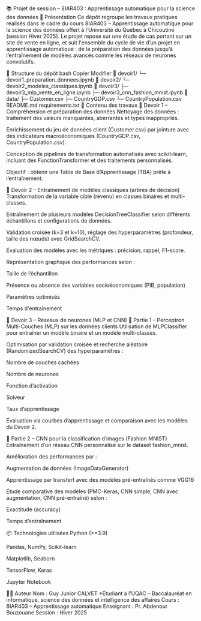 📚 Projet de session – 8IAR403 : Apprentissage automatique pour la science des données
🧾 Présentation
Ce dépôt regroupe les travaux pratiques réalisés dans le cadre du cours 8IAR403 – Apprentissage automatique pour la science des données offert à l’Université du Québec à Chicoutimi (session Hiver 2025). Le projet repose sur une étude de cas portant sur un site de vente en ligne, et suit l'ensemble du cycle de vie d’un projet en apprentissage automatique : de la préparation des données jusqu’à l’entraînement de modèles avancés comme les réseaux de neurones convolutifs.

🧱 Structure du dépôt
bash
Copier
Modifier
📁 devoir1/
    └─ devoir1_preparation_donnees.ipynb
📁 devoir2/
    └─ devoir2_modeles_classiques.ipynb
📁 devoir3/
    ├─ devoir3_mlp_vente_en_ligne.ipynb
    ├─ devoir3_cnn_fashion_mnist.ipynb
📁 data/
    ├─ Customer.csv
    ├─ CountryGDP.csv
    └─ CountryPopulation.csv
README.md
requirements.txt
🧠 Contenu des travaux
📌 Devoir 1 – Compréhension et préparation des données
Nettoyage des données : traitement des valeurs manquantes, aberrantes et types inappropriés.

Enrichissement du jeu de données client (Customer.csv) par jointure avec des indicateurs macroéconomiques (CountryGDP.csv, CountryPopulation.csv).

Conception de pipelines de transformation automatisés avec scikit-learn, incluant des FunctionTransformer et des traitements personnalisés.

Objectif : obtenir une Table de Base d’Apprentissage (TBA) prête à l’entraînement.

📌 Devoir 2 – Entraînement de modèles classiques (arbres de décision)
Transformation de la variable cible (revenu) en classes binaires et multi-classes.

Entraînement de plusieurs modèles DecisionTreeClassifier selon différents échantillons et configurations de données.

Validation croisée (k=3 et k=10), réglage des hyperparamètres (profondeur, taille des nœuds) avec GridSearchCV.

Évaluation des modèles avec les métriques : précision, rappel, F1-score.

Représentation graphique des performances selon :

Taille de l’échantillon

Présence ou absence des variables socioéconomiques (PIB, population)

Paramètres optimisés

Temps d'entraînement

📌 Devoir 3 – Réseaux de neurones (MLP et CNN)
🔹 Partie 1 – Perceptron Multi-Couches (MLP) sur les données clients
Utilisation de MLPClassifier pour entraîner un modèle binaire et un modèle multi-classes.

Optimisation par validation croisée et recherche aléatoire (RandomizedSearchCV) des hyperparamètres :

Nombre de couches cachées

Nombre de neurones

Fonction d’activation

Solveur

Taux d’apprentissage

Évaluation via courbes d’apprentissage et comparaison avec les modèles du Devoir 2.

🔹 Partie 2 – CNN pour la classification d’images (Fashion MNIST)
Entraînement d’un réseau CNN personnalisé sur le dataset fashion_mnist.

Amélioration des performances par :

Augmentation de données (ImageDataGenerator)

Apprentissage par transfert avec des modèles pré-entraînés comme VGG16

Étude comparative des modèles (PMC-Keras, CNN simple, CNN avec augmentation, CNN pré-entraîné) selon :

Exactitude (accuracy)

Temps d’entraînement

📦 Technologies utilisées
Python (>=3.9)

Pandas, NumPy, Scikit-learn

Matplotlib, Seaborn

TensorFlow, Keras

Jupyter Notebook

👨‍🎓 Auteur
Nom : Guy Junior CALVET
*Étudiant à l’UQAC – Baccalauréat en informatique, science des données et intelligence des affaires
Cours : 8IAR403 – Apprentissage automatique
Enseignant : Pr. Abdenour Bouzouane
Session : Hiver 2025
